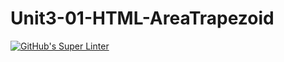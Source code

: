 # Unit3-01-HTML-AreaTrapezoid
[![GitHub's Super Linter](https://github.com/ICS20-Programming-ZoiaB/Unit3-01-HTML-AreaTrapezoid/workflows/GitHub's%20Super%20Linter/badge.svg)](https://github.com/ICS20-Programming-ZoiaB/Unit3-01-HTML-AreaTrapezoid/actions)

